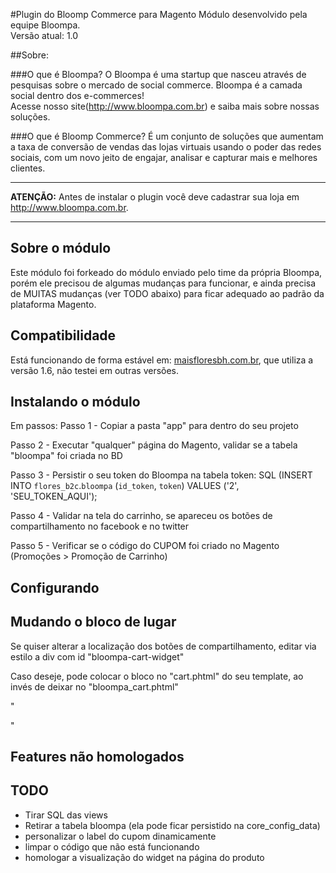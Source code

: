 #Plugin do Bloomp Commerce para Magento
Módulo desenvolvido pela equipe Bloompa.  
Versão atual: 1.0

##Sobre:

###O que é Bloompa?
O Bloompa é uma startup que nasceu através de pesquisas sobre o mercado de social commerce. Bloompa é a camada social dentro dos e-commerces!  
Acesse nosso site(<http://www.bloompa.com.br>) e saiba mais sobre nossas soluções.

###O que é Bloomp Commerce?
É um conjunto de soluções que aumentam a taxa de conversão de vendas das lojas virtuais usando o poder das redes sociais, com um novo jeito de engajar, analisar e capturar mais e melhores clientes.


***
**ATENÇÃO:** Antes de instalar o plugin você deve cadastrar sua loja em <http://www.bloompa.com.br>.
***


## Sobre o módulo
Este módulo foi forkeado do módulo enviado pelo time da própria Bloompa, porém ele precisou de algumas mudanças para funcionar, e ainda precisa de MUITAS mudanças  (ver TODO abaixo)  para ficar adequado ao padrão da plataforma Magento.


## Compatibilidade
Está funcionando de forma estável em: [maisfloresbh.com.br](http://www.maisfloresbh.com.br), que utiliza a versão 1.6, não testei em outras versões.

## Instalando o módulo
Em passos:
Passo 1 - Copiar a pasta "app" para dentro do seu projeto

Passo 2 - Executar "qualquer" página do Magento, validar se a tabela "bloompa" foi criada no BD

Passo 3 - Persistir o seu token do Bloompa na tabela token: SQL (INSERT INTO `flores_b2c`.`bloompa` (`id_token`, `token`) VALUES ('2', 'SEU_TOKEN_AQUI');

Passo 4 - Validar na tela do carrinho, se apareceu os botões de compartilhamento no facebook e no twitter

Passo 5 - Verificar se o código do CUPOM foi criado no Magento (Promoções >  Promoção de Carrinho)

## Configurando

## Mudando o bloco de lugar

Se quiser alterar a localização dos botões de compartilhamento, editar via estilo a div com id "bloompa-cart-widget"

Caso deseje, pode colocar o bloco no "cart.phtml" do seu template, ao invés de deixar no "bloompa_cart.phtml"

"<div id="bloompa-cart-widget" style="float: left; margin-right: 40px;" ></div>"


## Features não homologados

## TODO
- Tirar SQL das views
- Retirar a tabela bloompa (ela pode ficar persistido na core_config_data)
- personalizar o label do cupom dinamicamente
- limpar o código que não está funcionando 
- homologar a visualização do widget na página do produto